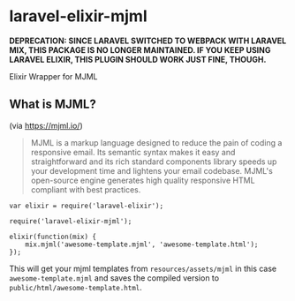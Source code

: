 laravel-elixir-mjml
====================

**DEPRECATION: SINCE LARAVEL SWITCHED TO WEBPACK WITH LARAVEL MIX, THIS PACKAGE IS NO LONGER MAINTAINED. IF YOU KEEP USING LARAVEL ELIXIR, THIS PLUGIN SHOULD WORK JUST FINE, THOUGH.**

Elixir Wrapper for MJML

## What is MJML?

(via https://mjml.io/)
> MJML is a markup language designed to reduce the pain of coding a responsive email. Its semantic syntax makes it easy and straightforward and its rich standard components library speeds up your development time and lightens your email codebase. MJML's open-source engine generates high quality responsive HTML compliant with best practices.

```
var elixir = require('laravel-elixir');

require('laravel-elixir-mjml');

elixir(function(mix) {
    mix.mjml('awesome-template.mjml', 'awesome-template.html');
});
```

This will get your mjml templates from `resources/assets/mjml` in this case `awesome-template.mjml` and saves the compiled version to `public/html/awesome-template.html`.
